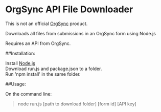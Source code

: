 OrgSync API File Downloader
===========================
This is not an official [OrgSync](www.orgsync.com) product.

Downloads all files from submissions in an OrgSync form using Node.js

Requires an API from OrgSync.

##Installation:

Install [Node.js](www.nodejs.org)  
Download run.js and package.json to a folder.  
Run 'npm install' in the same folder.  

##Usage:

On the command line:
>node run.js [path to download folder] [form id] [API key]
